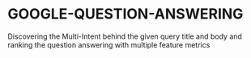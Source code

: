 # GOOGLE-QUESTION-ANSWERING
Discovering the Multi-Intent behind the given query title and body and ranking the question answering with multiple feature metrics
